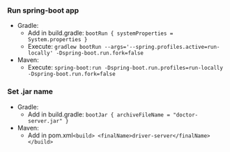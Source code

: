 ### Run spring-boot app
* Gradle: 
    * Add in build.gradle: `bootRun { systemProperties = System.properties }`
    * Execute: `gradlew bootRun --args='--spring.profiles.active=run-locally' -Dspring-boot.run.fork=false`
* Maven: 
    * Execute: `spring-boot:run -Dspring-boot.run.profiles=run-locally -Dspring-boot.run.fork=false`

### Set .jar name
* Gradle: 
    * Add in build.gradle: `bootJar { archiveFileName = "doctor-server.jar" }`
* Maven: 
    * Add in pom.xml`<build> <finalName>driver-server</finalName> </build>`
